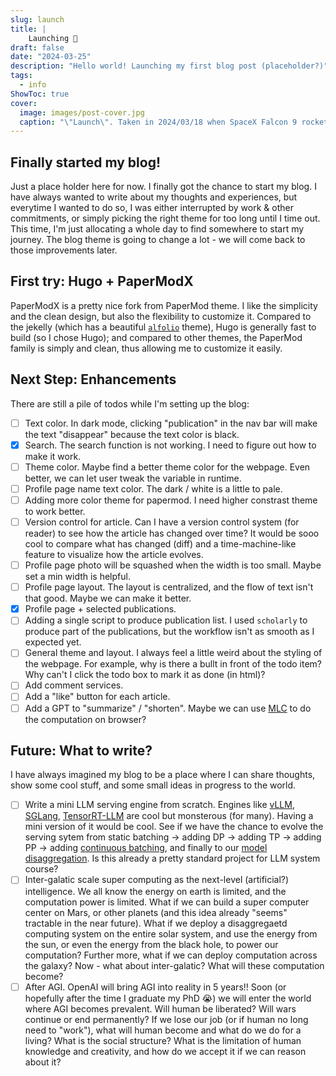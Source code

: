 ```yaml
---
slug: launch
title: |
    Launching 🚀
draft: false
date: "2024-03-25"
description: "Hello world! Launching my first blog post (placeholder?)"
tags:
  - info
ShowToc: true
cover:
  image: images/post-cover.jpg
  caption: "\"Launch\". Taken in 2024/03/18 when SpaceX Falcon 9 rocket launches. Credit: @GindaChen"
---
```


## Finally started my blog!
Just a place holder here for now. I finally got the chance to start my blog. I have always wanted to write about my thoughts and experiences, but everytime I wanted to do so, I was either interrupted by work & other commitments, or simply picking the right theme for too long until I time out. This time, I'm just allocating a whole day to find somewhere to start my journey. The blog theme is going to change a lot - we will come back to those improvements later.


## First try: Hugo + PaperModX
PaperModX is a pretty nice fork from PaperMod theme. I like the simplicity and the clean design, but also the flexibility to customize it. Compared to the jekelly (which has a beautiful [`alfolio`](https://github.com/alshedivat/al-folio) theme), Hugo is generally fast to build (so I chose Hugo); and compared to other themes, the PaperMod family is simply and clean, thus allowing me to customize it easily. 

## Next Step: Enhancements
There are still a pile of todos while I'm setting up the blog:
- [ ] Text color. In dark mode, clicking "publication" in the nav bar will make the text "disappear" because the text color is black.
- [x] Search. The search function is not working. I need to figure out how to make it work.
- [ ] Theme color. Maybe find a better theme color for the webpage. Even better, we can let user tweak the variable in runtime.
- [ ] Profile page name text color. The dark / white is a little to pale. 
- [ ] Adding more color theme for papermod. I need higher constrast theme to work better.
- [ ] Version control for article. Can I have a version control system (for reader) to see how the article has changed over time? It would be sooo cool to compare what has changed (diff) and a time-machine-like feature to visualize how the article evolves.
- [ ] Profile page photo will be squashed when the width is too small. Maybe set a min width is helpful.
- [ ] Profile page layout. The layout is centralized, and the flow of text isn't that good. Maybe we can make it better.
- [x] Profile page + selected publications. 
- [ ] Adding a single script to produce publication list. I used `scholarly` to produce part of the publications, but the workflow isn't as smooth as I expected yet.
- [ ] General theme and layout. I always feel a little weird about the styling of the webpage. For example, why is there a bullt in front of the todo item? Why can't I click the todo box to mark it as done (in html)? 
- [ ] Add comment services.
- [ ] Add a "like" button for each article.
- [ ] Add a GPT to "summarize" / "shorten". Maybe we can use [MLC](https://webllm.mlc.ai/) to do the computation on browser?

## Future: What to write?

I have always imagined my blog to be a place where I can share thoughts, show some cool stuff, and some small ideas in progress to the world. 
- [ ] Write a mini LLM serving engine from scratch. Engines like [vLLM](https://vllm.ai/), [SGLang](https://lmsys.org/blog/2024-01-17-sglang/), [TensorRT-LLM](https://github.com/NVIDIA/TensorRT-LLM) are cool but monsterous (for many). Having a mini version of it would be cool. See if we have the chance to evolve the serving sytem from static batching -> adding DP -> adding TP -> adding PP -> adding [continuous batching](https://www.anyscale.com/blog/continuous-batching-llm-inference), and finally to our [model disaggregation](https://hao-ai-lab.github.io/blogs/distserve/). Is this already a pretty standard project for LLM system course?
- [ ] Inter-galatic scale super computing as the next-level (artificial?) intelligence. We all know the energy on earth is limited, and the computation power is limited. What if we can build a super computer center on Mars, or other planets (and this idea already "seems" tractable in the near future). What if we deploy a disaggregaetd computing system on the entire solar system, and use the energy from the sun, or even the energy from the black hole, to power our computation? Further more, what if we can deploy computation across the galaxy? Now - what about inter-galatic? What will these computation become?
- [ ] After AGI. OpenAI will bring AGI into reality in 5 years!! Soon (or hopefully after the time I graduate my PhD 😭) we will enter the world where AGI becomes prevalent. Will human be liberated? Will wars continue or end permanently? If we lose our job (or if human no long need to "work"), what will human become and what do we do for a living? What is the social structure? What is the limitation of human knowledge and creativity, and how do we accept it if we can reason about it?